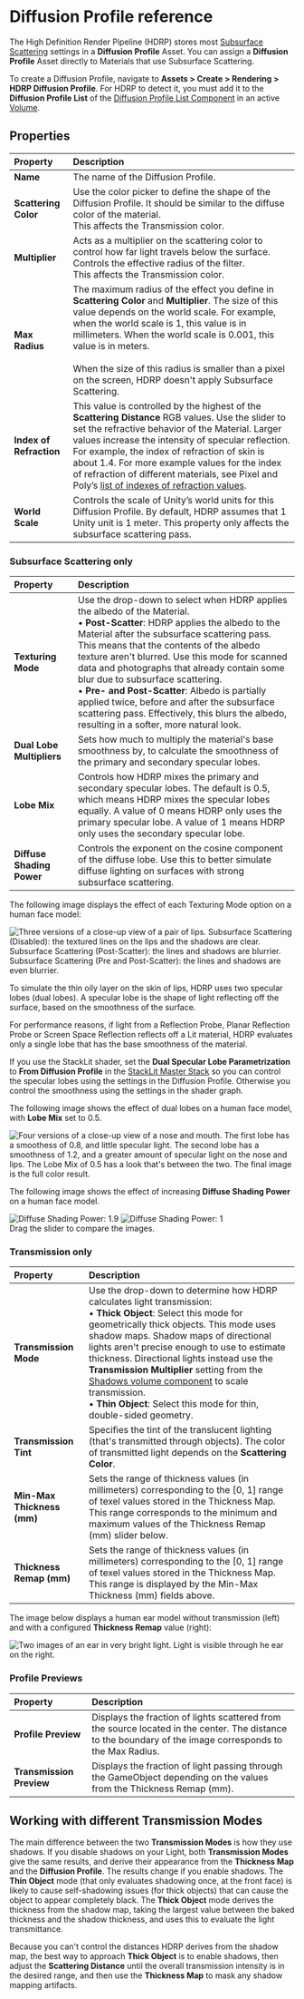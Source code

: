 # Diffusion Profile reference

The High Definition Render Pipeline (HDRP) stores most [Subsurface Scattering](skin-and-diffusive-surfaces-subsurface-scattering.md) settings in a **Diffusion Profile** Asset. You can assign a **Diffusion Profile** Asset directly to Materials that use Subsurface Scattering.

To create a Diffusion Profile, navigate to **Assets > Create > Rendering > HDRP Diffusion Profile**. For HDRP to detect it, you must add it to the **Diffusion Profile List** of the [Diffusion Profile List Component](Override-Diffusion-Profile.md) in an active [Volume](Volumes.md).

## Properties

| Property| Description |
|:---|:---|
| **Name** | The name of the Diffusion Profile. |
| **Scattering Color** | Use the color picker to define the shape of the Diffusion Profile. It should be similar to the diffuse color of the material.<br/>This affects the Transmission color. |
| **Multiplier** | Acts as a multiplier on the scattering color to control how far light travels below the surface. Controls the effective radius of the filter.<br/>This affects the Transmission color. |
| **Max Radius** | The maximum radius of the effect you define in **Scattering Color** and **Multiplier**. The size of this value depends on the world scale. For example, when the world scale is 1, this value is in millimeters. When the world scale is 0.001, this value is in meters.<br/><br/>When the size of this radius is smaller than a pixel on the screen, HDRP doesn't apply Subsurface Scattering. |
| **Index of Refraction** | This value is controlled by the highest of the **Scattering Distance** RGB values. Use the slider to set the refractive behavior of the Material. Larger values increase the intensity of specular reflection. For example, the index of refraction of skin is about 1.4. For more example values for the index of refraction of different materials, see Pixel and Poly’s [list of indexes of refraction values](https://pixelandpoly.com/ior.html). |
| **World Scale** | Controls the scale of Unity’s world units for this Diffusion Profile. By default, HDRP assumes that 1 Unity unit is 1 meter. This property only affects the subsurface scattering pass. |



### Subsurface Scattering only

| Property| Description |
|:---|:---|
| **Texturing Mode** | Use the drop-down to select when HDRP applies the albedo of the Material.<br />&#8226; **Post-Scatter**: HDRP applies the albedo to the Material after the subsurface scattering pass. This means that the contents of the albedo texture aren't blurred. Use this mode for scanned data and photographs that already contain some blur due to subsurface scattering. <br />&#8226; **Pre- and Post-Scatter**: Albedo is partially applied twice, before and after the subsurface scattering pass. Effectively, this blurs the albedo, resulting in a softer, more natural look. |
| **Dual Lobe Multipliers** | Sets how much to multiply the material's base smoothness by, to calculate the smoothness of the primary and secondary specular lobes. |
| **Lobe Mix** | Controls how HDRP mixes the primary and secondary specular lobes. The default is 0.5, which means HDRP mixes the specular lobes equally. A value of 0 means HDRP only uses the primary specular lobe. A value of 1 means HDRP only uses the secondary specular lobe. |
| **Diffuse Shading Power** | Controls the exponent on the cosine component of the diffuse lobe. Use this to better simulate diffuse lighting on surfaces with strong subsurface scattering. |

The following image displays the effect of each Texturing Mode option on a human face model:

![Three versions of a close-up view of a pair of lips. Subsurface Scattering (Disabled): the textured lines on the lips and the shadows are clear. Subsurface Scattering (Post-Scatter): the lines and shadows are blurrier. Subsurface Scattering (Pre and Post-Scatter): the lines and shadows are even blurrier.](Images/profile_texturing_mode.png)

To simulate the thin oily layer on the skin of lips, HDRP uses two specular lobes (dual lobes). A specular lobe is the shape of light reflecting off the surface, based on the smoothness of the surface.

For performance reasons, if light from a Reflection Probe, Planar Reflection Probe or Screen Space Reflection reflects off a Lit material, HDRP evaluates only a single lobe that has the base smoothness of the material.

If you use the StackLit shader, set the __Dual Specular Lobe Parametrization__ to __From Diffusion Profile__ in the [StackLit Master Stack](stacklit-master-stack-reference.md) so you can control the specular lobes using the settings in the Diffusion Profile. Otherwise you control the smoothness using the settings in the shader graph.

The following image shows the effect of dual lobes on a human face model, with **Lobe Mix** set to 0.5.

![Four versions of a close-up view of a nose and mouth. The first lobe has a smoothess of 0.8, and little specular light. The second lobe has a smoothness of 1.2, and a greater amount of specular light on the nose and lips. The Lobe Mix of 0.5 has a look that's between the two. The final image is the full color result.](Images/profile_dual_lobe.png)

The following image shows the effect of increasing **Diffuse Shading Power** on a human face model.

<canvas class="image-comparison" role="img" aria-label="The front view of a head. When Diffuse Shading Power is increased from 1 to 1.9, the head looks less flat and has deeper shadows.">
    <img src="Images/profile_diffuse_power.jpg" title="Diffuse Shading Power: 1.9">
    <img src="Images/profile_diffuse_power-2.jpg" title="Diffuse Shading Power: 1">
</canvas>
<br />Drag the slider to compare the images.

### Transmission only

| Property| Description |
|:---|:---|
| **Transmission Mode** | Use the drop-down to determine how HDRP calculates light transmission:<br />• **Thick Object**: Select this mode for geometrically thick objects. This mode uses shadow maps. Shadow maps of directional lights aren't precise enough to use to estimate thickness. Directional lights instead use the **Transmission Multiplier** setting from the [Shadows volume component](reference-shadows-volume-override.md) to scale transmission.<br />• **Thin Object**: Select this mode for thin, double-sided geometry. |
| **Transmission Tint** | Specifies the tint of the translucent lighting (that's transmitted through objects). The color of transmitted light depends on the **Scattering Color**. |
| **Min-Max Thickness (mm)** | Sets the range of thickness values (in millimeters) corresponding to the [0, 1] range of texel values stored in the Thickness Map. This range corresponds to the minimum and maximum values of the Thickness Remap (mm) slider below. |
| **Thickness Remap (mm)** | Sets the range of thickness values (in millimeters) corresponding to the [0, 1] range of texel values stored in the Thickness Map. This range is displayed by the Min-Max Thickness (mm) fields above. |


The image below displays a human ear model without transmission (left) and with a configured **Thickness Remap** value (right):

![Two images of an ear in very bright light. Light is visible through he ear on the right.](Images/transmission_thick.png)


### Profile Previews

| Property| Description |
|:---|:---|
| **Profile Preview** | Displays the fraction of lights scattered from the source located in the center. The distance to the boundary of the image corresponds to the Max Radius. |
| **Transmission Preview** | Displays the fraction of light passing through the GameObject depending on the values from the Thickness Remap (mm).  |



## Working with different Transmission Modes

The main difference between the two __Transmission Modes__ is how they use shadows.
If you disable shadows on your Light, both __Transmission Modes__ give the same results, and derive their appearance from the __Thickness Map__ and the __Diffusion Profile__.
The results change if you enable shadows. The __Thin Object__ mode (that only evaluates shadowing once, at the front face) is likely to cause self-shadowing issues (for thick objects) that can cause the object to appear completely black. The __Thick Object__ mode derives the thickness from the shadow map, taking the largest value between the baked thickness and the shadow thickness, and uses this to evaluate the light transmittance.

Because you can't control the distances HDRP derives from the shadow map, the best way to approach __Thick Object__ is to enable shadows, then adjust the __Scattering Distance__ until the overall transmission intensity is in the desired range, and then use the __Thickness Map__ to mask any shadow mapping artifacts.
